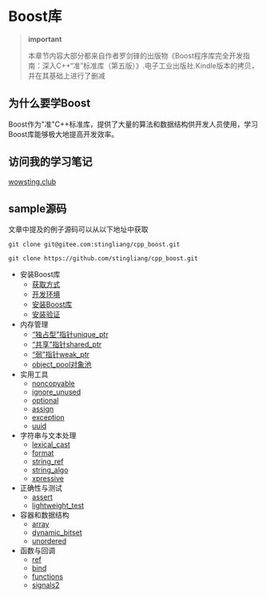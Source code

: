 Boost库
=======

> **important**
>
> 本章节内容大部分都来自作者罗剑锋的出版物《Boost程序库完全开发指南：深入C++“准”标准库（第五版）》.电子工业出版社.Kindle版本的拷贝，并在其基础上进行了删减

为什么要学Boost
---------------

Boost作为"准"C++标准库，提供了大量的算法和数据结构供开发人员使用，学习Boost库能够极大地提高开发效率。

访问我的学习笔记
---------------
[wowsting.club](https://wowsting.club)

sample源码
----------

文章中提及的例子源码可以从以下地址中获取

```shell
git clone git@gitee.com:stingliang/cpp_boost.git
```

```shell
git clone https://github.com/stingliang/cpp_boost.git
```

- 安装Boost库
  - [获取方式](https://wowsting.club/cpp_boost/install_boost/install.html#id1)
  - [开发环境](https://wowsting.club/cpp_boost/install_boost/install.html#id2)
  - [安装Boost库](https://wowsting.club/cpp_boost/install_boost/install.html#id3)
  - [安装验证](https://wowsting.club/cpp_boost/install_boost/install.html#id4)
- 内存管理
  - [“独占型”指针unique_ptr](https://wowsting.club/cpp_boost/memory/unique_ptr.html)
  - [“共享”指针shared_ptr](https://wowsting.club/cpp_boost/memory/smart_ptr.html)
  - [“弱”指针weak_ptr](https://wowsting.club/cpp_boost/memory/weak_ptr.html)
  - [object_pool对象池](https://wowsting.club/cpp_boost/memory/object_pool.html)
- 实用工具
  - [noncopyable](https://wowsting.club/cpp_boost/utility/noncopyable.html)
  - [ignore_unused](https://wowsting.club/cpp_boost/utility/ignore_unused.html)
  - [optional](https://wowsting.club/cpp_boost/utility/optional.html)
  - [assign](https://wowsting.club/cpp_boost/utility/assign.html)
  - [exception](https://wowsting.club/cpp_boost/utility/exception.html)
  - [uuid](https://wowsting.club/cpp_boost/utility/uuid.html)
- 字符串与文本处理
  - [lexical_cast](https://wowsting.club/cpp_boost/string_algorithm/lexcial_cast.html)
  - [format](https://wowsting.club/cpp_boost/string_algorithm/format.html)
  - [string_ref](https://wowsting.club/cpp_boost/string_algorithm/string_ref.html)
  - [string_algo](https://wowsting.club/cpp_boost/string_algorithm/string_algo.html)
  - [xpressive](https://wowsting.club/cpp_boost/string_algorithm/xpressive.html)
- 正确性与测试
  - [assert](https://wowsting.club/cpp_boost/assert_and_test/assert.html)
  - [lightweight_test](https://wowsting.club/cpp_boost/assert_and_test/lightweight_test.html)
- 容器和数据结构
  - [array](https://wowsting.club/cpp_boost/data_struct/array_and_dynamci_bitset.html)
  - [dynamic_bitset](https://wowsting.club/cpp_boost/data_struct/array_and_dynamci_bitset.html#dynamic-bitset)
  - [unordered](https://wowsting.club/cpp_boost/data_struct/unordered.html)
- 函数与回调
  - [ref](https://wowsting.club/cpp_boost/functions_and_callbacks/ref.html)
  - [bind](https://wowsting.club/cpp_boost/functions_and_callbacks/bind.html)
  - [functions](https://wowsting.club/cpp_boost/functions_and_callbacks/functions.html)
  - [signals2](https://wowsting.club/cpp_boost/functions_and_callbacks/signals2.html)
